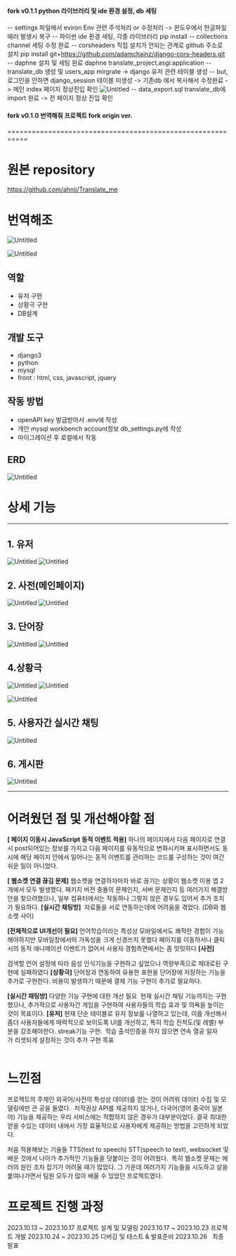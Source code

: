 



#### fork v0.1.1 python 라이브러리 및 ide 환경 설정, db 세팅
-- settings 파일에서 eviron Env 관련 주석처리 or 수정처리 -> 윈도우에서 한글파일 에러 발생시 복구
-- 파이썬 ide 환경 세팅, 각종 라이브러리 pip install
-- collections channel 세팅 수정 완료
-- corsheaders 직접 설치가 안되는 관계로 github 주소로 설치 pip install git+https://github.com/adamchainz/django-cors-headers.git
-- daphne 설치 및 세팅 완료 daphne translate_project.asgi:application
-- translate_db 생성 및 users_app mirgrate -> django 유저 관련 테이블 생성
-- but, 로그인을 안하면 django_session 테이블 미생성 -> 기존db 에서 복사해서 수정완료 -> 메인 index 페이지 정상진입 확인
![Untitled](https://prod-files-secure.s3.us-west-2.amazonaws.com/93d618e3-6658-4908-afeb-773d196f595c/8c24dd4c-6576-47cd-be32-32d1cf355fcf/Untitled.png)
-- data_export.sql translate_db에 import 완료 -> 전 페이지 정상 진입 확인


#### fork v0.1.0 번역해줘 프로젝트 fork origin ver.



===========================================================


# 원본 repository
https://github.com/ahnjj/Translate_me


# 번역해조

![Untitled](photo/semi1.png)

![Untitled](photo/semi2.png)
## 역할

- 유저 구현
- 상황극 구현
- DB설계

## 개발 도구

- django3
- python
- mysql
- front : html, css, javascript, jquery

## 작동 방법
- openAPI key 발급받아서 .env에 작성
- 개인 mysql workbench account정보 db_settings.py에 작성
- 마이그레이션 후 로컬에서 작동

## ERD

![Untitled](photo/semi3.png)
# 상세 기능

---

## 1. 유저

![Untitled](photo/semi4.png)
![Untitled](photo/semi5.png)
## 2. 사전(메인페이지)

![Untitled](photo/semi6.png)
![Untitled](photo/semi7.png)
## 3. 단어장

![Untitled](photo/semi8.png)
![Untitled](photo/semi9.png)
## 4.상황극

![Untitled](photo/semi10.png)
![Untitled](photo/semi11.png)

![Untitled](photo/semi12.png)

## 5. 사용자간 실시간 채팅

![Untitled](photo/semi13.png)

## 6. 게시판

![Untitled](photo/semi14.png)

---

# 어려웠던 점 및 개선해야할 점

**[ 페이지 이동시 JavaScript 동적 이벤트 적용]**
하나의 페이지에서 다음 페이지로 연결 시 post되어있는 정보를 가지고 다음 페이지를 유동적으로 변화시키며 표시하면서도 동시에 해당 페이지 안에서 일어나는 동적 이벤트를 관리하는 코드를 구성하는 것이 여간 쉬운 일이 아니었다.

**[ 웹소켓 연결 끊김 문제]**
웹소켓을 연결하자마자 바로 끊기는 상황이 웹소켓 이용 앱 2개에서 모두 발생했다. 패키지 버전 충돌의 문제인지, 서버 문제인지 등 여러가지 해결방안을 찾으려했으나, 일부 컴퓨터에서는 작동하나 그렇지 않은 경우도 있어서 추가 조치가 필요하다.
**[실시간 채팅방]** 
자료들을 서로 연동하는데에 어려움을 겪었다. (DB와 웹소켓 사이)

**[전체적으로 UI개선이 필요]**
언어학습이라는 특성상 모바일에서도 쾌적한 경험이 가능해야하지만 모바일창에서의 가독성을 크게 신경쓰지 못했다
페이지를 이동하서나 클릭시의 동적 애니메이션 이벤트가 없어서 사용자 경험측면에서는 좀 밋밋하다
**[사전]** 

검색할 언어 설정에 따라 음성 인식기능을 구현하고 싶었으나 역량부족으로 제대로된 구현에 실패하였다
**[상황극]**
단어장과 연동하여 유용한 표현을 단어장에 저장하는 기능을 추가로 구현한다.
비용이 발생하기 때문에 결제 기능 구현이 추가로 필요하다.

**[실시간 채팅방]**
다양한 기능 구현에 대한 개선 필요 
현재 실시간 채팅 기능까지는 구현했으나, 추가적으로 사용자간 게임을 구현하여 사용자들의 학습 효과 및 의욕을 높이는 것이 목표이다.
**[유저]**
현재 단순 테이블로 유저 정보를 나열하고 있는데, 이를 개선해서 좀더 사용자들에게 매력적으로 보이도록 UI를 개선하고, 특히 학습 진척도(및 레벨) 부분을 강조해야한다.
streak기능 구현:  학습 출석인증을 하지 않으면 연속 열공 일자가 리셋되게 설정하는 것이 추가 구현 목표
<br>
<br>

# 느낀점

프로젝트의 주제인 외국어/사전의 특성상 데이터를 얻는 것이 어려워 데이터 수집 및 모델링에만 큰 공을 들였다. 
저작권상 API를 제공하지 않거나, 다국어(영어 중국어 일본어) 기능을 제공하는 우리 서비스에는 적합하지 않은 경우가 대부분이었다. 결국 최대한 얻을 수있는 데이터 내에서 가장 효율적으로 사용자에게 제공하는 방법을 고민하게 되었다.

처음 적용해보는 기술들 TTS(text to speech) STT(speech to text), websocket 및 배운 것에서 나아가 추가적인 기능들을 덧붙이는 것이 어려웠다.  특히 웹소켓 문제는 에러의 원인 조차 잡기가 어려울 때가 많았다.
그 가운데 여러가지 기능들을 시도하고 살을 붙여나가면서 팀원 모두가 많이 배울 수 있었던 프로젝트였다.

# 프로젝트 진행 과정

2023.10.13 ~ 2023.10.17 프로젝트 설계 및 모델링
2023.10.17 ~ 2023.10.23 프로젝트 개발
2023.10.24 ~ 2023.10.25 디버깅 및 테스트 & 발표준비
2023.10.26   최종 발표